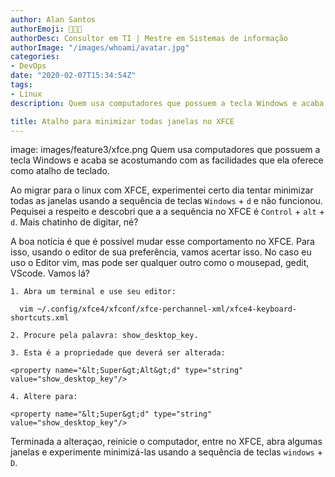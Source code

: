 ```yaml
---
author: Alan Santos
authorEmoji: 👨🏻‍💻
authorDesc: Consultor em TI | Mestre em Sistemas de informação
authorImage: "/images/whoami/avatar.jpg"
categories:
- DevOps
date: "2020-02-07T15:34:54Z"
tags:
- Linux
description: Quem usa computadores que possuem a tecla Windows e acaba se acostumando com as facilidades que ela oferece como atalho de teclado. Que tal usá-la para minimizar todas as janelas do XFCE?

title: Atalho para minimizar todas janelas no XFCE
---
```


image: images/feature3/xfce.png
Quem usa computadores que possuem a tecla Windows e acaba se acostumando com as facilidades que ela oferece como atalho de teclado.

Ao migrar para o linux com XFCE, experimentei certo dia tentar minimizar todas as janelas usando
a sequência de teclas  `Windows` + `d` e não funcionou. Pequisei a respeito e descobri que a a sequência no XFCE é `Control` + `alt` + `d`. Mais chatinho de digitar, né?

A boa notícia é que é possível mudar esse comportamento no XFCE. Para isso, usando o editor de sua preferência, vamos acertar isso. No caso eu uso o Editor vim, mas pode ser qualquer outro como o mousepad, gedit, VScode. Vamos lá?

```
1. Abra um terminal e use seu editor:

  vim ~/.config/xfce4/xfconf/xfce-perchannel-xml/xfce4-keyboard-shortcuts.xml

2. Procure pela palavra: show_desktop_key.

3. Esta é a propriedade que deverá ser alterada:

<property name="&lt;Super&gt;Alt&gt;d" type="string" value="show_desktop_key"/>

4. Altere para:

<property name="&lt;Super&gt;d" type="string" value="show_desktop_key"/>
```
Terminada a alteraçao, reinicie o computador, entre no XFCE, abra algumas janelas e experimente minimizá-las usando a sequência de teclas `windows` + `D`.
